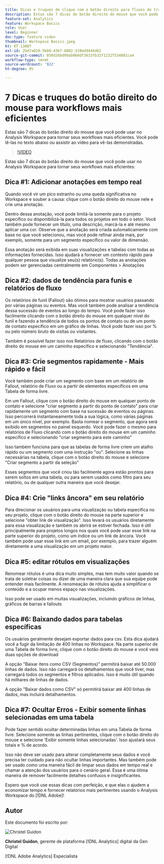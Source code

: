 ```yaml
---
title: Dicas e truques de clique com o botão direito para fluxos de trabalho mais eficientes
description: Estas são 7 dicas do botão direito do mouse que você pode usar no Analysis Workspace para tornar seus workflows mais eficientes.
feature-set: Analytics
feature: Workspace Basics
role: User
level: Beginner
doc-type: feature video
thumbnail: Workspace Basics.jpeg
kt: KT-13087
exl-id: 2bd7a828-5bb0-43bf-8802-310edd444d62
source-git-commit: 058d26bd99ab060df3633fb32f1232f534881ca4
workflow-type: tm+mt
source-wordcount: '922'
ht-degree: 0%

---
```


# 7 Dicas e truques do botão direito do mouse para workflows mais eficientes

Estas são 7 dicas do botão direito do mouse que você pode usar no Analysis Workspace para tornar seus workflows mais eficientes. Você pode lê-las no texto abaixo ou assistir ao vídeo para vê-las demonstradas.

>[!VIDEO](https://video.tv.adobe.com/v/3417736/?quality=12&learn=on)

Estas são 7 dicas do botão direito do mouse que você pode usar no Analysis Workspace para tornar seus workflows mais eficientes:

## Dica #1: Adicionar anotações em tempo real

Quando você vir um pico estranho ou uma queda significativa no Workspace e souber a causa: clique com o botão direito do mouse nele e crie uma anotação.

Dentro dessa anotação, você pode limitá-la somente para o projeto específico ou disponibilizá-la para todos os projetos em todo o setor. Você também pode fornecer um título, uma descrição, marcá-la e até mesmo aplicar uma cor. Observe que a anotação será criada automaticamente com base no que você selecionou, mas você pode refinar ainda mais, por exemplo, somente para um segmento específico ou valor de dimensão.

Essa anotação será exibida em suas visualizações e tabelas com todas as informações fornecidas. Isso ajudará a fornecer um contexto rápido para qualquer pessoa que visualize seu(s) relatório(s). Todas as anotações podem ser gerenciadas centralmente em Componentes > Anotações

## Dica #2: dados de tendência para funis e relatórios de fluxo

Os relatórios de funil (Fallout) são ótimos para mostrar usuários passando por várias páginas ou eventos. Mas você também pode analisar a tendência dessa sucessão de eventos ao longo do tempo. Você pode fazer isso facilmente clicando com o botão direito do mouse em qualquer nível do funil e fazendo a tendência de todos os pontos de contato ou de um ponto de contato específico em um gráfico de linhas. Você pode fazer isso por % ou pelo número bruto de visitas ou visitantes.

Também é possível fazer isso nos Relatórios de fluxo, clicando com o botão direito do mouse em um caminho específico e selecionando &quot;Tendência&quot;.

## Dica #3: Crie segmentos rapidamente - Mais rápido e fácil

Você também pode criar um segmento com base em um relatório de Fallout, relatório de Fluxo ou a partir de elementos específicos em uma Tabela de forma livre.

Em um Fallout, clique com o botão direito do mouse em qualquer ponto de contato e selecione &quot;criar segmento a partir do ponto de contato&quot; para criar rapidamente um segmento com base na sucessão de eventos ou páginas. Isso percorrerá instantaneamente toda a sua lógica, como várias páginas em um único nível, por exemplo. Basta nomear o segmento, que agora será exibido em segmentos no painel esquerdo. Você pode fazer o mesmo para relatórios de Fluxo clicando com o botão direito do mouse em um caminho específico e selecionando &quot;criar segmento para este caminho&quot;

Isso também funciona para que as tabelas de forma livre criem um atalho rápido ou um segmento com uma instrução &quot;ou&quot;. Selecione as linhas necessárias na tabela, clique com o botão direito do mouse e selecione &quot;Criar segmento a partir da seleção&quot;

Esses segmentos que você criou tão facilmente agora estão prontos para serem soltos em uma tabela, ou para serem usados como filtro para seu relatório, ou de qualquer outra maneira que você desejar.

## Dica #4: Crie &quot;links âncora&quot; em seu relatório

Para direcionar os usuários para uma visualização ou tabela específica no seu projeto, clique com o botão direito do mouse na parte superior e selecione &quot;obter link de visualização&quot;. Isso levará os usuários diretamente para essa visualização e também os abrirá se estiver fechada. Isso é útil principalmente para projetos longos nos quais você pode usar esse link na parte superior do projeto, como um índice ou um link de âncora. Você também pode usar esse link em um email, por exemplo, para trazer alguém diretamente a uma visualização em um projeto maior.

## Dica #5: editar rótulos em visualizações

Renomear rótulos é uma dica muito simples, mas tem muito valor quando se trata de soletrar coisas ou dizer de uma maneira clara que sua equipe pode entender mais facilmente. A renomeação de rótulos ajuda a simplificar o conteúdo e a ocupar menos espaço nas visualizações.

Isso pode ser usado em muitas visualizações, incluindo gráficos de linhas, gráficos de barras e fallouts

## Dica #6: Baixando dados para tabelas específicas

Os usuários geralmente desejam exportar dados para csv. Esta dica ajudará você a fugir da limitação de 400 linhas no Workspace. Na parte superior de uma Tabela de forma livre, clique com o botão direito do mouse e você verá duas opções de download

A opção &quot;Baixar itens como CSV (Segmentos)&quot; permitirá baixar até 50.000 linhas de dados.  Isso não carregará os detalhamentos que você tiver, mas carregará todos os segmentos e filtros aplicados. Isso é muito útil quando há milhares de linhas de dados.

A opção &quot;Baixar dados como CSV&quot; só permitirá baixar até 400 linhas de dados, mas incluirá detalhamentos.

## Dica #7: Ocultar Erros - Exibir somente linhas selecionadas em uma tabela

Pode fazer sentido ocultar determinadas linhas em uma Tabela de forma livre. Selecione somente as linhas pertinentes, clique com o botão direito do mouse e selecione &#39;Exibir somente linhas selecionadas&#39;. Isso ajustará seus totais e % de acordo.

Isso não deve ser usado para alterar completamente seus dados e você precisa ter cuidado para não ocultar linhas importantes. Mas também pode ser usado como uma maneira fácil de limpar seus dados em tempo real e chamar a atenção dos usuários para o cenário geral. Essa é uma ótima maneira de remover facilmente detalhes confusos e insignificantes.

Espero que você use essas dicas com perfeição, e que elas o ajudem a economizar tempo e fornecer relatórios mais pertinentes usando o Analysis Workspace do [!DNL Adobe]!

## Autor

Este documento foi escrito por:

![Christel Guidon](assets/christel-guidon.jpg)

**Christel Guidon**, gerente de plataforma [!DNL Analytics] digital da Gen Digital

[!DNL Adobe Analytics] Especialista
